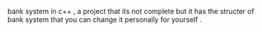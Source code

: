 bank system in c++ , a project that its not complete but it has the structer of bank system that you can change it personally for yourself .
